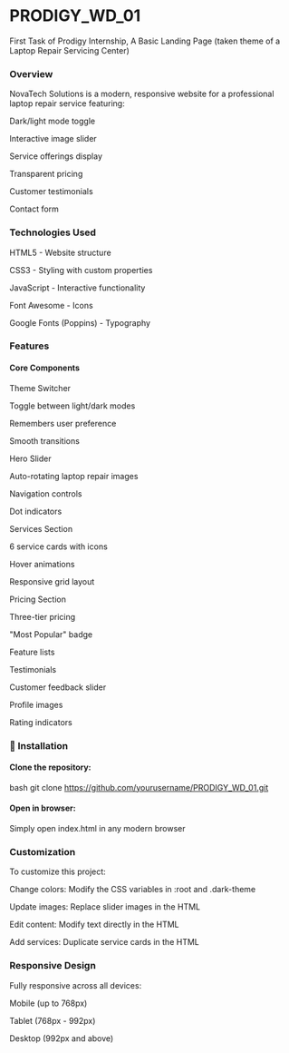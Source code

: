# PRODIGY_WD_01
First Task of Prodigy Internship, A Basic Landing Page (taken theme of a Laptop Repair Servicing Center)

 ### Overview
NovaTech Solutions is a modern, responsive website for a professional laptop repair service featuring:

Dark/light mode toggle

Interactive image slider

Service offerings display

Transparent pricing

Customer testimonials

Contact form



### Technologies Used
HTML5 - Website structure

CSS3 - Styling with custom properties

JavaScript - Interactive functionality

Font Awesome - Icons

Google Fonts (Poppins) - Typography

### Features
#### Core Components
Theme Switcher

Toggle between light/dark modes

Remembers user preference

Smooth transitions

Hero Slider

Auto-rotating laptop repair images

Navigation controls

Dot indicators

Services Section

6 service cards with icons

Hover animations

Responsive grid layout

Pricing Section

Three-tier pricing

"Most Popular" badge

Feature lists

Testimonials

Customer feedback slider

Profile images

Rating indicators



### 🔧 Installation
#### Clone the repository:

bash
git clone https://github.com/yourusername/PRODIGY_WD_01.git

#### Open in browser:

Simply open index.html in any modern browser



### Customization
To customize this project:

Change colors: Modify the CSS variables in :root and .dark-theme

Update images: Replace slider images in the HTML

Edit content: Modify text directly in the HTML

Add services: Duplicate service cards in the HTML

###  Responsive Design
Fully responsive across all devices:

Mobile (up to 768px)

Tablet (768px - 992px)

Desktop (992px and above)

